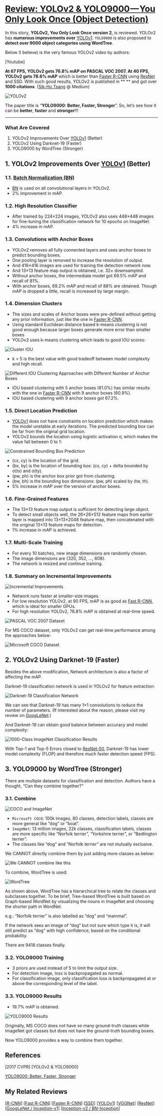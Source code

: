 # [Review: YOLOv2 & YOLO9000 — You Only Look Once (Object Detection)](https://towardsdatascience.com/review-yolov2-yolo9000-you-only-look-once-object-detection-7883d2b02a65)

In this story, **YOLOv2, You Only Look Once version 2**, is reviewed. YOLOv2 has **numerous improvements over** [YOLOv1](https://towardsdatascience.com/yolov1-you-only-look-once-object-detection-e1f3ffec8a89). `YOLO9000` is also proposed to **detect over 9000 object categories using WordTree**.

Below (I believe) is the very famous YOLOv2 video by authors:

[Youtube]

**At 67 FPS, YOLOv2 gets 76.8% mAP on PASCAL VOC 2007. At 40 FPS, YOLOv2 gets 78.6% mAP** which is better than [Faster R-CNN](https://towardsdatascience.com/review-faster-r-cnn-object-detection-f5685cb30202) using [ResNet](https://towardsdatascience.com/review-resnet-winner-of-ilsvrc-2015-image-classification-localization-detection-e39402bfa5d8) and SSD. With such good results, YOLOv2 is published in **  ** and got over **1000 citations**. ([Sik-Ho Tsang](https://medium.com/@sh.tsang) @ Medium)

![YOLOv2](img/0_CHPbDpMh5oeQlxJt.gif)

The paper title is “**YOLO9000: Better, Faster, Stronger**”.
So, let’s see how it can be **better**, **faster** and **stronger**!!!

---

### What Are Covered
1. YOLOv2 Improvements Over [YOLOv1][YOLOv1] (Better)
2. YOLOv2 Using Darknet-19 (Faster)
3. YOLO9000 by WordTree (Stronger)

## 1. YOLOv2 Improvements Over [YOLOv1][YOLOv1] (Better)

### 1.1. [Batch Normalization (BN)][Batch Normalization]
- [BN][Batch Normalization] is used on all convolutional layers in YOLOv2.
- 2% improvement in mAP.

### 1.2. High Resolution Classifier
- After trained by 224×224 images, YOLOv2 also uses 448×448 images for fine-tuning the classification network for 10 epochs on ImageNet.
- 4% increase in mAP.

### 1.3. Convolutions with Anchor Boxes
- YOLOv2 removes all fully connected layers and uses anchor boxes to predict bounding boxes.
- One pooling layer is removed to increase the resolution of output.
- And 416×416 images are used for training the detection network now.
- And 13×13 feature map output is obtained, i.e. 32× downsampled.
- Without anchor boxes, the intermediate model got 69.5% mAP and recall of 81%.
- With anchor boxes, 69.2% mAP and recall of 88% are obtained. Though mAP is dropped a little, recall is increased by large margin.

### 1.4. Dimension Clusters
- The sizes and scales of Anchor boxes were pre-defined without getting any prior information, just like the one in [Faster R-CNN][Faster R-CNN].
- Using standard Euclidean distance based k-means clustering is not good enough because larger boxes generate more error than smaller boxes
- YOLOv2 uses k-means clustering which leads to good IOU scores:

![Cluster IOU](img/1_4UeShDFUuddbOOMAh7KTdg.png)

- k = 5 is the best value with good tradeoff between model complexity and high recall.

![Different IOU Clustering Approaches with DIfferent Number of Anchor Boxes](img/1_7-FYvtgT3tebpIAXoiuilw.png)

- IOU based clustering with 5 anchor boxes (61.0%) has similar results with the one in [Faster R-CNN][Faster R-CNN] with 9 anchor boxes (60.9%).
- IOU based clustering with 9 anchor boxes got 67.2%.

### 1.5. Direct Location Prediction
- [YOLOv1][YOLOv1] does not have constraints on location prediction which makes the model unstable at early iterations. The predicted bounding box can be far from the original grid location.
- YOLOv2 bounds the location using logistic activation σ, which makes the value fall between 0 to 1:

![Constrained Bounding Box Prediction](img/1_r_LqJNwlbapcFbSc8lytRg.png)

- (cx, cy) is the location of the grid.
- (bx, by) is the location of bounding box: (cx, cy) + delta bounded by σ(tx) and σ(ty).
- (pw, ph) is the anchor box prior got from clustering.
- (bw, bh) is the bounding box dimensions: (pw, ph) scaled by (tw, th).
- 5% increase in mAP over the version of anchor boxes.

### 1.6. Fine-Grained Features
- The 13×13 feature map output is sufficient for detecting large object.
- To detect small objects well, the 26×26×512 feature maps from earlier layer is mapped into 13×13×2048 feature map, then concatenated with the original 13×13 feature maps for detection.
- 1% increase in mAP is achieved.

### 1.7. Multi-Scale Training
- For every 10 batches, new image dimensions are randomly chosen.
- The image dimensions are {320, 352, …, 608}.
- The network is resized and continue training.

### 1.8. Summary on Incremental Improvements

![Incremental Improvements](img/1_2JHsliX3aGSP5QZznsa8pg.png)

- Network runs faster at smaller-size images.
- For low resolution YOLOv2, at 90 FPS, mAP is as good as [Fast R-CNN][Fast R-CNN], which is ideal for smaller GPUs.
- For high resolution YOLOv2, 76.8% mAP is obtained at real-time speed.

![PASCAL VOC 2007 Dataset](img/1_DWN1vM5yUtqt1gIjTdiUeg.png)

For MS COCO dataset, only YOLOv2 can get real-time performance among the approaches below:

![Microsoft COCO Dataset](img/1_fh5NMQA06ok_RkrB3uQpDw.png)

## 2. YOLOv2 Using Darknet-19 (Faster)

Besides the above modification, Network architecture is also a factor of affecting the mAP.

Darknet-19 classification network is used in YOLOv2 for feature extraction:

![Darknet-19 Classification Network](img/1_iPHGuCWfCOTjrEW187fSZQ.png)

We can see that Darknet-19 has many 1×1 convolutions to reduce the number of parameters. (If interested about the reason, please visit my review on [GoogLeNet].)

And Darknet-19 can obtain good balance between accuracy and model complexity:

![1000-Class ImageNet Classification Results](img/1_XNpkCCTVfEDfmGzk5VkL1g.png)

With Top-1 and Top-5 Errors closed to [ResNet-50], Darknet-19 has lower model complexity (FLOP) and therefore much faster detection speed (FPS).

## 3. YOLO9000 by WordTree (Stronger)

There are multiple datasets for classification and detection. Authors have a thought, “Can they combine together?”

### 3.1. Combine

![COCO and ImageNet](img/1_1rpDaEiL-4NuTBlk9p0oAg.png)

- `Microsoft COCO`: 100k images, 80 classes, detection labels, classes are more general like “dog” or “boat”.
- `ImageNet`: 13 million images, 22k classes, classification labels, classes are more specific like “Norfolk terrier”, “Yorkshire terrier”, or “Bedlington terrier”.
- The classes like “dog” and “Norfolk terrier” are not mutually exclusive.

We CANNOT directly combine them by just adding more classes as below:

![We CANNOT combine like this](img/1_Js9qWV9taiuZHzTgA65OxQ.png)

To combine, WordTree is used:

![WordTree](img/1_YiX61mdylOzZYlBFXl9HjA.png)

As shown above, WordTree has a hierarchical tree to relate the classes and subclasses together. To be brief, Tree-based WordTree is built based on Graph-based WordNet by visualizing the nouns in ImageNet and choosing the shorter path in WordNet.

e.g.: “Norfolk terrier” is also labelled as “dog” and “mammal”.

If the network sees an image of “dog” but not sure which type it is, it will still predict as “dog” with high confidence, based on the conditional probability.

There are 9418 classes finally.

### 3.2. YOLO9000 Training

- 3 priors are used instead of 5 to limit the output size.
- For detection image, loss is backpropagated as normal.
- For classification image, only classification loss is backpropagated at or above the corresponding level of the label.

### 3.3. YOLO9000 Results

- 19.7% mAP is obtained.

![YOLO9000 Results](img/1_RCmvddJgGc6wyY_bjDhRSA.png)

Originally, MS COCO does not have so many ground-truth classes while ImageNet got classes but does not have the ground-truth bounding boxes.

Now YOLO9000 provides a way to combine them together.

## References

[2017 CVPR] [YOLOv2 & YOLO9000]

[YOLO9000: Better, Faster, Stronger](https://arxiv.org/abs/1612.08242)

## My Related Reviews
[[R-CNN]] [[Fast R-CNN]] [[Faster R-CNN]] [[SSD]] [[YOLOv1]] [[VGGNet]] [[ResNet]] [[GoogLeNet / Inception-v1][GoogLeNet]] [[Inception-v2 / BN-Inception]]
















[YOLOv1]: https://towardsdatascience.com/yolov1-you-only-look-once-object-detection-e1f3ffec8a89

[Batch Normalization]: https://medium.com/@sh.tsang/review-batch-normalization-inception-v2-bn-inception-the-2nd-to-surpass-human-level-18e2d0f56651

[Faster R-CNN]: https://towardsdatascience.com/review-faster-r-cnn-object-detection-f5685cb30202
[Fast R-CNN]:   https://medium.com/coinmonks/review-fast-r-cnn-object-detection-a82e172e87ba
[GoogLeNet]:    https://medium.com/coinmonks/paper-review-of-googlenet-inception-v1-winner-of-ilsvlc-2014-image-classification-c2b3565a64e7


[R-CNN]: https://medium.com/coinmonks/review-r-cnn-object-detection-b476aba290d1
[SSD]: https://towardsdatascience.com/review-ssd-single-shot-detector-object-detection-851a94607d11 
[VGGNet]: https://medium.com/coinmonks/paper-review-of-vggnet-1st-runner-up-of-ilsvlc-2014-image-classification-d02355543a11

[ResNet]: https://towardsdatascience.com/review-resnet-winner-of-ilsvrc-2015-image-classification-localization-detection-e39402bfa5d8
[ResNet-50]:    https://towardsdatascience.com/review-resnet-winner-of-ilsvrc-2015-image-classification-localization-detection-e39402bfa5d8

[Inception-v2 / BN-Inception]: https://medium.com/@sh.tsang/review-batch-normalization-inception-v2-bn-inception-the-2nd-to-surpass-human-level-18e2d0f56651

